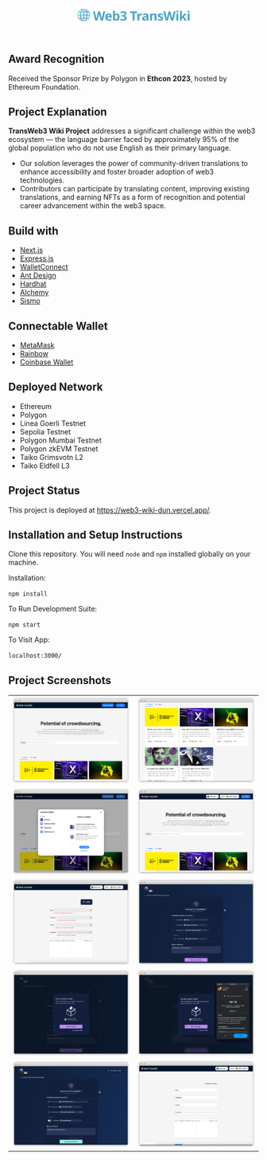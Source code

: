 <p align="center">
  <br/>
<img src="https://raw.githubusercontent.com/sanakang0615/TransWeb3/main/public/logo_transparent.png" width="45%"/>
<br/>
</p>
<br/>

## Award Recognition
Received the Sponsor Prize by Polygon in <b>Ethcon 2023</b>, hosted by Ethereum Foundation.

## Project Explanation

**TransWeb3 Wiki Project** addresses a significant challenge within the web3 ecosystem — the language barrier faced by approximately 95% of the global population who do not use English as their primary language.
* Our solution leverages the power of community-driven translations to enhance accessibility and foster broader adoption of web3 technologies.
* Contributors can participate by translating content, improving existing translations, and earning NFTs as a form of recognition and potential career advancement within the web3 space.


## Build with

- [Next.js](https://nextjs.org/)
- [Express.js](https://expressjs.com/ko/)
- [WalletConnect](https://walletconnect.com/)
- [Ant Design](https://ant.design/)
- [Hardhat](https://hardhat.org/)
- [Alchemy](https://www.alchemy.com/)
- [Sismo](https://www.sismo.io/)

## Connectable Wallet
- [MetaMask](https://metamask.io/)
- [Rainbow](https://rainbow.me/)
- [Coinbase Wallet](https://www.coinbase.com/wallet)

## Deployed Network
- Ethereum
- Polygon
- Linea Goerli Testnet
- Sepolia Testnet
- Polygon Mumbai Testnet
- Polygon zkEVM Testnet
- Taiko Grimsvotn L2
- Taiko Eldfell L3

## Project Status

This project is deployed at https://web3-wiki-dun.vercel.app/.

## Installation and Setup Instructions

Clone this repository. You will need `node` and `npm` installed globally on your machine.

Installation:

`npm install`

To Run Development Suite:

`npm start`

To Visit App:

`localhost:3000/`

## Project Screenshots
<p align="center">
  <table border="0">
   <tr>
      <td><img src="https://raw.githubusercontent.com/sanakang0615/TransWeb3/main/public/screenshot_1.png"/></td>
      <td><img src="https://raw.githubusercontent.com/sanakang0615/TransWeb3/main/public/screenshot_2.png"/></td>
   </tr>
    <tr>
      <td><img src="https://raw.githubusercontent.com/sanakang0615/TransWeb3/main/public/screenshot_3.png"/></td>
      <td><img src="https://raw.githubusercontent.com/sanakang0615/TransWeb3/main/public/screenshot_4.png"/></td>
   </tr>
    <tr>
      <td><img src="https://raw.githubusercontent.com/sanakang0615/TransWeb3/main/public/screenshot_5.png"/></td>
      <td><img src="https://raw.githubusercontent.com/sanakang0615/TransWeb3/main/public/screenshot_6.png"/></td>
   </tr>
    <tr>
      <td><img src="https://raw.githubusercontent.com/sanakang0615/TransWeb3/main/public/screenshot_7.png"/></td>
      <td><img src="https://raw.githubusercontent.com/sanakang0615/TransWeb3/main/public/screenshot_8.png"/></td>
   </tr>
    <tr>
      <td><img src="https://raw.githubusercontent.com/sanakang0615/TransWeb3/main/public/screenshot_9.png"/></td>
      <td><img src="https://raw.githubusercontent.com/sanakang0615/TransWeb3/main/public/screenshot_10.png"/></td>
   </tr>
  </table>
</p>
